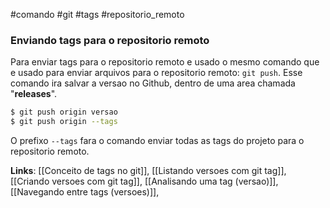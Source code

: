 #comando #git #tags #repositorio_remoto

### Enviando tags para o repositorio remoto
Para enviar tags para o repositorio remoto e usado o mesmo comando que e usado para enviar arquivos para o repositorio remoto: `git push`. Esse comando ira salvar a versao no Github, dentro de uma area chamada "**releases**".

```bash
$ git push origin versao
$ git push origin --tags
```

O prefixo `--tags` fara o comando enviar todas as tags do projeto para o repositorio remoto.

**Links**: [[Conceito de tags no git]], [[Listando versoes com git tag]], [[Criando versoes com git tag]], [[Analisando uma tag (versao)]], [[Navegando entre tags (versoes)]], 